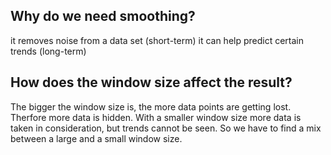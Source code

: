 ## Why do we need smoothing?
it removes noise from a data set (short-term)
it can help predict certain trends (long-term) 
## How does the window size affect the result?
The bigger the window size is, the more data points are getting lost. Therfore more data is hidden. With a smaller window size more data is taken in consideration, but trends cannot be seen. So we have to find a mix between a large and a small window size.